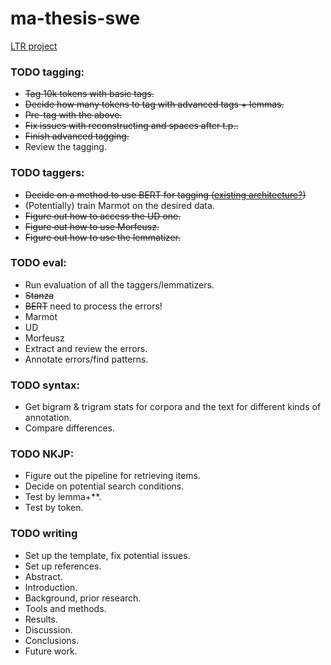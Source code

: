 # ma-thesis-swe
[LTR project](https://github.com/Turtilla/ltr-project)

### TODO tagging:
+ ~~Tag 10k tokens with basic tags.~~
+ ~~Decide how many tokens to tag with advanced tags + lemmas.~~
+ ~~Pre-tag with the above.~~
+ ~~Fix issues with reconstructing and spaces after t.p..~~
+ ~~Finish advanced tagging.~~
+ Review the tagging.

### TODO taggers:
+ ~~Decide on a method to use BERT for tagging ([existing architecture?](https://github.com/huggingface/transformers/tree/main/examples/legacy/token-classification))~~ 
+ (Potentially) train Marmot on the desired data.
+ ~~Figure out how to access the UD one.~~
+ ~~Figure out how to use Morfeusz.~~
+ ~~Figure out how to use the lemmatizer.~~

### TODO eval:
+ Run evaluation of all the taggers/lemmatizers.
+ ~~Stanza~~
+ ~~BERT~~ need to process the errors!
+ Marmot
+ UD
+ Morfeusz
+ Extract and review the errors.
+ Annotate errors/find patterns.

### TODO syntax:
+ Get bigram & trigram stats for corpora and the text for different kinds of annotation.
+ Compare differences.

### TODO NKJP:
+ Figure out the pipeline for retrieving items.
+ Decide on potential search conditions.
+ Test by lemma+**.
+ Test by token.

### TODO writing
+ Set up the template, fix potential issues.
+ Set up references.
+ Abstract.
+ Introduction.
+ Background, prior research.
+ Tools and methods.
+ Results.
+ Discussion.
+ Conclusions.
+ Future work.

